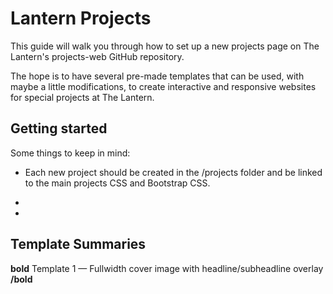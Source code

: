 # Lantern Projects

This guide will walk you through how to set up a new projects page on The Lantern's projects-web GitHub repository.

The hope is to have several pre-made templates that can be used, with maybe a little modifications, to create interactive and responsive websites for special projects at The Lantern.

## Getting started

Some things to keep in mind:

* Each new project should be created in the /projects folder and be linked to the main projects CSS and Bootstrap CSS.

* 

*

## Template Summaries

**bold** Template 1 — Fullwidth cover image with headline/subheadline overlay **/bold**